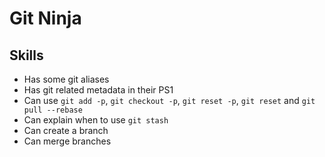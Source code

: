 # Git Ninja

## Skills

- Has some git aliases
- Has git related metadata in their PS1
- Can use `git add -p`, `git checkout -p`, `git reset -p`, `git reset` and `git pull --rebase`
- Can explain when to use `git stash`
- Can create a branch
- Can merge branches
